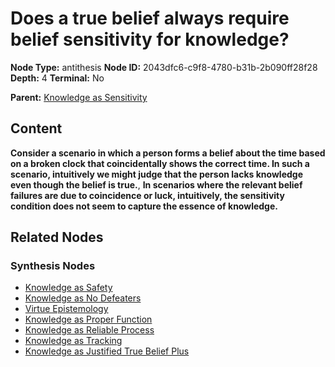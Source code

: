 # Does a true belief always require belief sensitivity for knowledge?

**Node Type:** antithesis
**Node ID:** 2043dfc6-c9f8-4780-b31b-2b090ff28f28
**Depth:** 4
**Terminal:** No

**Parent:** [Knowledge as Sensitivity](knowledge-as-sensitivity-synthesis-12209e59-bccf-44ad-b516-1f472469be27.md)

## Content

**Consider a scenario in which a person forms a belief about the time based on a broken clock that coincidentally shows the correct time. In such a scenario, intuitively we might judge that the person lacks knowledge even though the belief is true.**, **In scenarios where the relevant belief failures are due to coincidence or luck, intuitively, the sensitivity condition does not seem to capture the essence of knowledge.**

## Related Nodes

### Synthesis Nodes

- [Knowledge as Safety](knowledge-as-safety-synthesis-eeef5e5d-798d-4da1-8e35-0dda87ded6c0.md)
- [Knowledge as No Defeaters](knowledge-as-no-defeaters-synthesis-23d4571a-58e8-49d4-8e56-54b7e20d7d7e.md)
- [Virtue Epistemology](virtue-epistemology-synthesis-d5882ad2-9863-46f1-b629-30bed0026050.md)
- [Knowledge as Proper Function](knowledge-as-proper-function-synthesis-a0af4c91-1cff-44a7-93ff-55dd83bf1c00.md)
- [Knowledge as Reliable Process](knowledge-as-reliable-process-synthesis-6a9b1a2c-58d2-42b3-b553-9c73283a8567.md)
- [Knowledge as Tracking](knowledge-as-tracking-synthesis-393768c3-3329-4506-ad2e-a1e13e8531c9.md)
- [Knowledge as Justified True Belief Plus](knowledge-as-justified-true-belief-plus-synthesis-6c469abf-9291-4105-ba55-da695cd18bf7.md)
